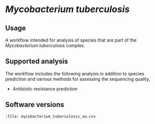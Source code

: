 # *Mycobacterium tuberculosis*

## Usage

A workflow intended for analysis of species that are part of the *Mycobacterium tuberculosis* complex.

## Supported analysis

The workflow includes the following analysis in addition to species prediction and various methods for assessing the sequencing quality,

- Antibiotic resistance prediction

## Software versions

```{csv-table} Versions of softwares and containers used by the *Mycobacterium tuberculosis* workflow.
:file: mycobacterium_tuberculosis_sw.csv
```

